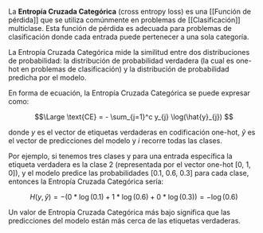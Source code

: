 La **Entropía Cruzada Categórica** (cross entropy loss) es una [[Función de pérdida]] que se utiliza comúnmente en problemas de [[Clasificación]] multiclase. Esta función de pérdida es adecuada para problemas de clasificación donde cada entrada puede pertenecer a una sola categoría.

La Entropía Cruzada Categórica mide la similitud entre dos distribuciones de probabilidad: la distribución de probabilidad verdadera (la cual es one-hot en problemas de clasificación) y la distribución de probabilidad predicha por el modelo.

En forma de ecuación, la Entropía Cruzada Categórica se puede expresar como:

$$\Large
\text{CE} = - \sum_{j=1}^c y_{j} \log(\hat{y}_{j})
$$

donde $y$ es el vector de etiquetas verdaderas en codificación one-hot, $\hat{y}$ es el vector de predicciones del modelo y $i$ recorre todas las clases.

Por ejemplo, si tenemos tres clases y para una entrada específica la etiqueta verdadera es la clase 2 (representada por el vector one-hot [0, 1, 0]), y el modelo predice las probabilidades [0.1, 0.6, 0.3] para cada clase, entonces la Entropía Cruzada Categórica sería:

$$
H(y, \hat{y}) = - (0 * \log(0.1) + 1 * \log(0.6) + 0 * \log(0.3)) = - \log(0.6)
$$

Un valor de Entropía Cruzada Categórica más bajo significa que las predicciones del modelo están más cerca de las etiquetas verdaderas.

